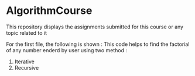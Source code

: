 # AlgorithmCourse
This repository displays the assignments submitted for this course or any topic related to it 

For the first file, the following is shown :
This code helps to find the factorial of any number enderd by user using two method :
1. Iterative
2. Recursive
